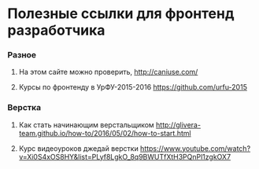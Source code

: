 # Полезные ссылки для фронтенд разработчика

### Разное
1. На этом сайте можно проверить, 
http://caniuse.com/

2. Курсы по фронтенду в УрФУ-2015-2016
https://github.com/urfu-2015

### Верстка 
1. Как стать начинающим верстальщиком 
http://glivera-team.github.io/how-to/2016/05/02/how-to-start.html

2. Курс видеоуроков джедай верстки
https://www.youtube.com/watch?v=Xi0S4xOS8HY&list=PLyf8LgkO_8q9BWUTfXtH3PQnPl1zgkOX7
